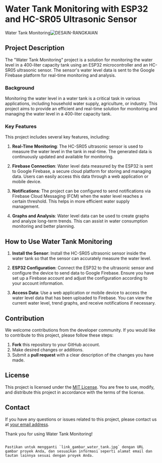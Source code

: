 
# Water Tank Monitoring with ESP32 and HC-SR05 Ultrasonic Sensor

Water Tank Monitoring![DESAIN-RANGKAIAN](https://github.com/11neuty/WaterTank-monitoring/assets/49444532/37105847-54ec-426a-87c7-7ea06ad26224)

## Project Description
The "Water Tank Monitoring" project is a solution for monitoring the water level in a 400-liter capacity tank using an ESP32 microcontroller and an HC-SR05 ultrasonic sensor. The sensor's water level data is sent to the Google Firebase platform for real-time monitoring and analysis.

### Background
Monitoring the water level in a water tank is a critical task in various applications, including household water supply, agriculture, or industry. This project aims to provide an efficient and real-time solution for monitoring and managing the water level in a 400-liter capacity tank.

### Key Features
This project includes several key features, including:

1. **Real-Time Monitoring**: The HC-SR05 ultrasonic sensor is used to measure the water level in the tank in real-time. The generated data is continuously updated and available for monitoring.

2. **Firebase Connection**: Water level data measured by the ESP32 is sent to Google Firebase, a secure cloud platform for storing and managing data. Users can easily access this data through a web application or mobile device.

3. **Notifications**: The project can be configured to send notifications via Firebase Cloud Messaging (FCM) when the water level reaches a certain threshold. This helps in more efficient water supply management.

4. **Graphs and Analysis**: Water level data can be used to create graphs and analyze long-term trends. This can assist in water consumption monitoring and better planning.

## How to Use Water Tank Monitoring
1. **Install the Sensor**: Install the HC-SR05 ultrasonic sensor inside the water tank so that the sensor can accurately measure the water level.

2. **ESP32 Configuration**: Connect the ESP32 to the ultrasonic sensor and configure the device to send data to Google Firebase. Ensure you have set up a Firebase account and adjust the configuration according to your account information.

3. **Access Data**: Use a web application or mobile device to access the water level data that has been uploaded to Firebase. You can view the current water level, trend graphs, and receive notifications if necessary.

## Contribution
We welcome contributions from the developer community. If you would like to contribute to this project, please follow these steps:
1. **Fork** this repository to your GitHub account.
2. Make desired changes or additions.
3. Submit a **pull request** with a clear description of the changes you have made.

## License
This project is licensed under the [MIT License](LICENSE). You are free to use, modify, and distribute this project in accordance with the terms of the license.

## Contact
If you have any questions or issues related to this project, please contact us at [your email address](mailto:email@example.com).

Thank you for using Water Tank Monitoring!
```

Pastikan untuk mengganti `link_gambar_water_tank.jpg` dengan URL gambar proyek Anda, dan sesuaikan informasi seperti alamat email dan tautan lainnya sesuai dengan proyek Anda.
